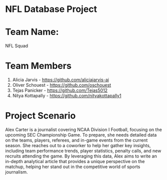 # NFL Database Project
# Team Name: 
NFL Squad

# Team Members
1. Alicia Jarvis - https://github.com/aliciajarvis-ai
2. Oliver Schouest - https://github.com/oschouest
3. Tejas Panicker - https://github.com/Tejas5012
4. Nitya Kottapally - https://github.com/nityakottapally1

# Project Scenario
Alex Carter is a journalist covering NCAA Division I Football, focusing on the upcoming SEC Championship Game. To prepare, she needs detailed data on the teams, players, referees, and in-game events from the current season. She reaches out to a coworker to help her gather key insights, including team performance trends, player statistics, penalty calls, and new recruits attending the game. By leveraging this data, Alex aims to write an in-depth analytical article that provides a unique perspective on the matchup, helping her stand out in the competitive world of sports journalism.
